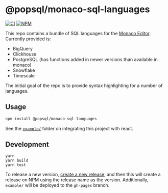 # @popsql/monaco-sql-languages

[![CI](https://github.com/popsql/monaco-sql-languages/actions/workflows/ci.yml/badge.svg?branch=main&event=push)](https://github.com/popsql/monaco-sql-languages/actions/workflows/ci.yml)
[![NPM](https://img.shields.io/npm/v/@popsql/monaco-sql-languages)](https://www.npmjs.com/package/@popsql/monaco-sql-languages)

This repo contains a bundle of SQL languages for the
[Monaco Editor](https://microsoft.github.io/monaco-editor/). Currently provided is:

* BigQuery
* Clickhouse
* PostgreSQL (has functions added in newer versions than available in monaco)
* Snowflake
* Timescale

The initial goal of the repo is to provide syntax highlighting for a number of languages.

## Usage

```bash
npm install @popsql/monaco-sql-languages
```

See the [`example/`](example/README.md) folder on integrating this project with react.

## Development

```
yarn
yarn build
yarn test
```

To release a new version, [create a new release](https://docs.github.com/en/repositories/releasing-projects-on-github/managing-releases-in-a-repository#creating-a-release), and then this will create a release
on NPM using the release name as the version. Additionally, `example/` will be deployed
to the `gh-pages` branch.
